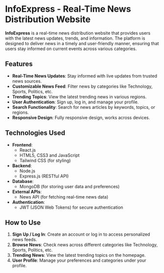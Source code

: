 # InfoExpress - Real-Time News Distribution Website

**InfoExpress** is a real-time news distribution website that provides users with the latest news updates, trends, and information. The platform is designed to deliver news in a timely and user-friendly manner, ensuring that users stay informed on current events across various categories.

## Features

- **Real-Time News Updates**: Stay informed with live updates from trusted news sources.
- **Customizable News Feed**: Filter news by categories like Technology, Sports, Politics, etc.
- **Trending Topics**: View the latest trending news in various regions.
- **User Authentication**: Sign up, log in, and manage your profile.
- **Search Functionality**: Search for news articles by keywords, topics, or regions.
- **Responsive Design**: Fully responsive design, works across devices.

## Technologies Used

- **Frontend**: 
  - React.js
  - HTML5, CSS3 and JavaScript
  - Tailwind CSS (for styling)
- **Backend**: 
  - Node.js
  - Express.js (RESTful API)
- **Database**: 
  - MongoDB (for storing user data and preferences)
- **External APIs**: 
  - News API (for fetching real-time news data)
- **Authentication**: 
  - JWT (JSON Web Tokens) for secure authentication

## How to Use

1. **Sign Up / Log In**: Create an account or log in to access personalized news feeds.
2. **Browse News**: Check news across different categories like Technology, Sports, Politics, etc.
3. **Trending News**: View the latest trending topics on the homepage.
4. **User Profile**: Manage your preferences and categories under your profile.
